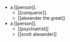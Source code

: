 - a [[person]].
  - [[conqueror]].
  - [[alexander the great]]
- a [[person]].
  - [[psychiatrist]]
  - [[scott alexander]]

